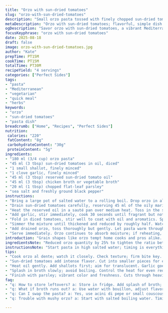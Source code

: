 ```yaml
---
title: "Orzo with sun-dried tomatoes"
slug: "orzo-with-sun-dried-tomatoes"
description: "Small orzo pasta tossed with finely chopped sun-dried tomatoes, shallots, garlic, chicken broth, and fresh herbs. The sun-dried tomato oil creates a rich sauce base. Cook pasta al dente to avoid mushiness. The broth reduces and concentrates flavor while the herbs add freshness. A simple, humble grain dish that works as a side or light main. Easily adapted with vegetable broth or fresh tomatoes if needed."
metaDescription: "Orzo with sun-dried tomatoes; flavorful, simple dish packed with herbs and rich oil."
ogDescription: "Savor orzo with sun-dried tomatoes, a vibrant Mediterranean side full of aroma and texture."
focusKeyphrase: "orzo with sun-dried tomatoes"
date: 2025-08-18
draft: false
image: orzo-with-sun-dried-tomatoes.jpg
author: "Kate"
prepTime: PT15M
cookTime: PT15M
totalTime: PT30M
recipeYield: "4 servings"
categories: ["Perfect Sides"]
tags:
- "pasta"
- "Mediterranean"
- "vegetarian"
- "quick meal"
- "herbs"
keywords:
- "orzo"
- "sun-dried tomatoes"
- "pasta dish"
breadcrumb: ["Home", "Recipes", "Perfect Sides"]
nutrition: 
 calories: "220"
 fatContent: "8g"
 carbohydrateContent: "30g"
 proteinContent: "5g"
ingredients:
- "180 ml (3/4 cup) orzo pasta"
- "45 ml (3 tbsp) sun-dried tomatoes in oil, diced"
- "1 small shallot, finely minced"
- "1 clove garlic, finely minced"
- "45 ml (3 tbsp) reserved sun-dried tomato oil"
- "45 ml (3 tbsp) chicken broth or vegetable broth"
- "20 ml (1 tbsp) chopped flat-leaf parsley"
- "sea salt and freshly ground black pepper"
instructions:
- "Bring a large pot of salted water to a rolling boil. Drop orzo in all at once. Stir gently to prevent sticking. Cook until just tender but still firm to bite. Watch closely; orzo can go past al dente quickly. Drain in a fine sieve. Set aside. Avoid rinsing — you want the starch to help bind sauce later."
- "Drain sun-dried tomatoes carefully, reserving 45 ml of the oily marinade. Dice tomatoes into small pieces to distribute intensity evenly — skip big chunks."
- "Heat the reserved oil in a sauté pan over medium heat. Toss in the shallot. Stir often until translucent and softened, about 3 minutes — no browning; you want sweetness extracted, not bitterness."
- "Add garlic, stir immediately, cook 30 seconds until fragrant but not dark. Garlic burns fast; keep eyes on it, smells change quickly."
- "Fold in diced tomatoes, stir well to coat with oil and aromatics. Splash the broth in. The liquid should start to bubble gently — avoid rapid boil, reduce heat to low."
- "Simmer the mixture until thickened and reduced by roughly half. Watch carefully; sauce should coat back of spoon but still be loose enough to spread through pasta easily."
- "Add drained orzo, toss thoroughly but gently. Let pasta warm through and soak up sauce for 2-3 minutes. Stir in parsley last moment. Taste. Season with salt and pepper—sun-dried tomatoes can already be salty; err on side of caution."
- "Serve immediately. Orzo continues to absorb moisture; if reheating, add splash broth or water and stir gently to prevent dryness."
introduction: "Grain shapes like orzo tempt home cooks and pros alike. Tiny, rice-shaped pasta that can vanish at the table if you don’t watch it. Sun-dried tomatoes bring concentrated chew and a hint of tang balanced by rich oil—a great shortcut to deep flavor without turning the kitchen into a mess blasting fresh tomatoes. The shallot and garlic form a controlled aroma base — sweat just enough to pull out the sweetness without risking raw sharpness or bitter sings. The key is reserve that oil. Don’t toss it. It’s stripped of tomato but packed with essence, perfect for starting the sauce. Broth adds moisture—and a simmer breaks down those robust bits into silk, pulling everything together. Parsley at the end injects brightness, lifting the heavier flavors, no heavy cream needed here. It’s humble but loaded with technique, showing what a tight kitchen rhythm looks like."
ingredientsNote: "Reduced orzo quantity by 25% to tighten the ratio between pasta and sauce for more intense flavor each bite. Swapped pomodorini tomatoes for classic sun-dried, diced smaller—uniform textures matter when tossing cold or reheating leftovers; big chunks void consistent mouthfeel. Shallots preferred over onions: milder, cook down smoothly giving sweetness without puddling or sharp spikes. Garlic kept as is for pungency balance. Oil reserved from tomatoes critical: avoid sub cheaper oils that lack that subtle tomato essence. Broth cut by a quarter from original — no drowning the pan, concentrate flavor for sticky shine on grains. Parsley halved — avoid overshadowing those earthy tomato notes. Salt and pepper remain flexible: always taste and add in stages. Keep listing changes handy to adjust pantry substitutions like vegan broth or fresh herbs."
instructionsNote: "Start pasta in high salted water; timing is everything. Orzo cooks fast—under 9 minutes max. Al dente means slight resistance, no pasty softness. Reserve well. Don’t rinse: starches bind sauce better during finishing stage. Dice tomatoes smaller than usual; smell volatility drops after chopping fine. Use oil from the jar — that’s your flavor launchpad; heat gently to avoid smoking. Sweat shallots till translucent, not brown—brown equals bitterness here and silencing layers of complexity. Add garlic late to preserve fragrance—30 seconds max. Stir constantly. Splash broth carefully; simmer low so reduction is slow and controlled—hiccups in heat can scorch or underdevelop flavors. Reduction cues: sauce thickens visibly; no watery puddles. Stir in pasta for a gentle mingle; avoid aggressive stirring that breaks orzo. Final parsley stir adds color and fresh bite, cut before serving to retain vibrancy. Salt after tasting sauces fully reduces risk of over-salting; sun-dried tomatoes already punch salty. Watch texture; leftovers may need stirring with liquid addition to refresh pasta, avoid drying out. Efficient, fast, flavorful."
tips:
- "Cook orzo al dente; watch it closely. Check texture; firm bite key. Drain but don’t rinse. Starch helps sauce cling well. Reserve energy, avoid overcooking."
- "Sun-dried tomatoes add intense flavor. Cut into smaller pieces for even distribution. Mince shallots finely; they cook faster, add sweetness without bitterness."
- "Heat oil gently. Add shallots first; aim for translucent. Garlic goes in after; too long burns. Smell the difference. Timing matters to keep aromas intact."
- "Splash in broth slowly; avoid boiling. Control the heat for even reduction. Watch for thickening; should coat spoon nicely, not watery. Stir regularly."
- "Finish with parsley; vibrant color and freshness. Cuts through heavier flavors. Taste often, adjust salt carefully; sun-dried tomatoes can be salty already. Stay cautious."
faq:
- "q: How to store leftovers? a: Store in fridge. Add splash of broth; keeps moisture. Orzo absorbs quickly. Check after reheating; add more liquid if too dry."
- "q: What if broth runs out? a: Use water with bouillon, adjust flavors. Or, try vegetable broth; adds depth. Keep salt in mind; adjust towards the end."
- "q: Can I swap the pasta? a: Yes, use acini di pepe or small couscous instead. Adjust timing; smaller shapes cook faster. Keep an eye on texture."
- "q: Trouble with mushy orzo? a: Start with salted boiling water. Timing is crucial. Overcooking leads to gluey mess. Drain immediately; don't rinse."

---
```


